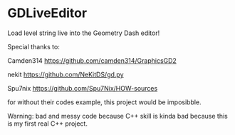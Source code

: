 # GDLiveEditor

Load level string live into the Geometry Dash editor!

Special thanks to:

Camden314 https://github.com/camden314/GraphicsGD2

nekit https://github.com/NeKitDS/gd.py

Spu7nix https://github.com/Spu7Nix/HOW-sources

for without their codes example, this project would be imposibble.

Warning: bad and messy code because C++ skill is kinda bad because this is my first real C++ project.
